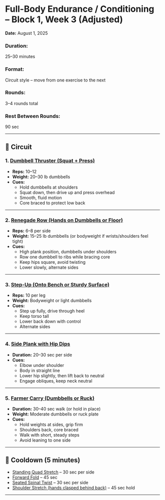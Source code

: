 # Full-Body Endurance / Conditioning – Block 1, Week 3 (Adjusted)
**Date:** August 1, 2025

### Duration:
25–30 minutes  

### Format:
Circuit style – move from one exercise to the next  

### Rounds:
3–4 rounds total  

### Rest Between Rounds:
90 sec  

---

## 🔄 Circuit

### 1. [Dumbbell Thruster (Squat + Press)](../exercises/dumbbell_thruster_squat_plus_press.md)  
- **Reps:** 10–12  
- **Weight:** 20–30 lb dumbbells  
- **Cues:**  
  - Hold dumbbells at shoulders  
  - Squat down, then drive up and press overhead  
  - Smooth, fluid motion  
  - Core braced to protect low back  

---

### 2. [Renegade Row (Hands on Dumbbells or Floor)](../exercises/renegade_row_hands_on_dumbbells_or_floor.md)  
- **Reps:** 6–8 per side  
- **Weight:** 15–25 lb dumbbells (or bodyweight if wrists/shoulders feel tight)  
- **Cues:**  
  - High plank position, dumbbells under shoulders  
  - Row one dumbbell to ribs while bracing core  
  - Keep hips square, avoid twisting  
  - Lower slowly, alternate sides  

---

### 3. [Step-Up (Onto Bench or Sturdy Surface)](../exercises/step_up_onto_bench_or_sturdy_surface.md)  
- **Reps:** 10 per leg  
- **Weight:** Bodyweight or light dumbbells  
- **Cues:**  
  - Step up fully, drive through heel  
  - Keep torso tall  
  - Lower back down with control  
  - Alternate sides  

---

### 4. [Side Plank with Hip Dips](../exercises/side_plank_with_hip_dips.md)  
- **Duration:** 20–30 sec per side  
- **Cues:**  
  - Elbow under shoulder  
  - Body in straight line  
  - Lower hip slightly, then lift back to neutral  
  - Engage obliques, keep neck neutral  

---

### 5. [Farmer Carry (Dumbbells or Ruck)](../exercises/farmer_carry_dumbbells_or_ruck.md)  
- **Duration:** 30–40 sec walk (or hold in place)  
- **Weight:** Moderate dumbbells or ruck plate  
- **Cues:**  
  - Hold weights at sides, grip firm  
  - Shoulders back, core braced  
  - Walk with short, steady steps  
  - Avoid leaning to one side  

---

## 🧊 Cooldown (5 minutes)  
- [Standing Quad Stretch](../exercises/standing_quad_stretch.md) – 30 sec per side  
- [Forward Fold](../exercises/forward_fold.md) – 45 sec  
- [Seated Spinal Twist](../exercises/seated_spinal_twist.md) – 30 sec per side  
- [Shoulder Stretch (hands clasped behind back)](../exercises/shoulder_stretch_hands_clasped_behind_back.md) – 45 sec hold  

---